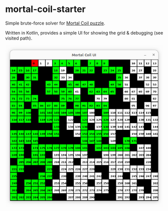 # mortal-coil-starter

Simple brute-force solver for [Mortal Coil puzzle](https://www.hacker.org/coil/index.php).

Written in Kotlin, provides a simple UI for showing the grid & debugging (see visited path).

![Colored grid](ui.png)
